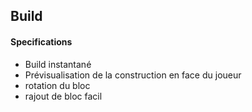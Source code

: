 ## Build
#### Specifications
* Build instantané
* Prévisualisation de la construction en face du joueur
* rotation du bloc
* rajout de bloc facil
